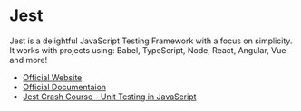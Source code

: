 # Jest

Jest is a delightful JavaScript Testing Framework with a focus on simplicity.
It works with projects using: Babel, TypeScript, Node, React, Angular, Vue and more!

- [Official Website](https://jestjs.io/)
- [Official Documentaion](https://jestjs.io/docs/getting-started)
- [Jest Crash Course - Unit Testing in JavaScript](https://www.youtube.com/watch?v=7r4xVDI2vho)
